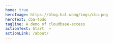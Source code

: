 ```yaml
---
home: true
heroImage: https://blog.hal.wang/imgs/cba.png
heroText: cba-todo
tagline: A demo of cloudbase-access
actionText: Start  →
actionLink: /about/
---
```

